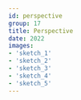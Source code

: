 ```yaml
---
id: perspective
group: 17
title: Perspective
date: 2022
images:
- 'sketch_1'
- 'sketch_2'
- 'sketch_3'
- 'sketch_4'
- 'sketch_5'
---
```

